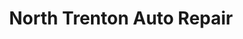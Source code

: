 ---
title: "North Trenton Auto Repair"
url: /trenton/north-trenton-auto-repair/
shop: car repair
---